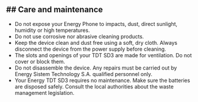## ## Care and maintenance

*	Do not expose your Energy Phone to impacts, dust, direct sunlight, humidity or high temperatures.
*	Do not use corrosive nor abrasive cleaning products.
*	Keep the device clean and dust free using a soft, dry cloth. Always disconnect the device from the power supply before cleaning.
*	The slots and openings of your TDT SD3 are made for ventilation. Do not cover or block them.
*	 Do not disassemble the device. Any repairs must be carried out by Energy Sistem Technology S.A. qualified personnel only.
*	Your Energy TDT SD3 requires no maintenance. Make sure the batteries are disposed safely. Consult the local authorities about the waste management legislation. 



